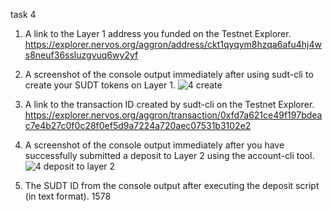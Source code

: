 
task 4

1. A link to the Layer 1 address you funded on the Testnet Explorer.
https://explorer.nervos.org/aggron/address/ckt1qyqym8hzqa6afu4hj4ws8neuf36ssluzgvuq6wy2yf

2. A screenshot of the console output immediately after using sudt-cli to create your SUDT tokens on Layer 1.
![4 create](https://user-images.githubusercontent.com/81360175/129006887-c23cdaae-25a8-49dd-b0e1-f8900308bea8.PNG)

3. A link to the transaction ID created by sudt-cli on the Testnet Explorer.
https://explorer.nervos.org/aggron/transaction/0xfd7a621ce49f197bdeac7e4b27c0f0c28f0ef5d9a7224a720aec07531b3102e2

4. A screenshot of the console output immediately after you have successfully submitted a deposit to Layer 2 using the account-cli tool.
![4 deposit to layer 2](https://user-images.githubusercontent.com/81360175/129006904-87342bb5-303d-4225-95d5-55c5115ae050.PNG)

5. The SUDT ID from the console output after executing the deposit script (in text format).
1578

